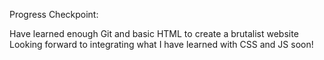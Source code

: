Progress Checkpoint:

Have learned enough Git and basic HTML to create a brutalist website
Looking forward to integrating what I have learned with CSS and JS soon!